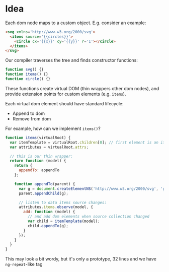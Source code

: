 # Idea

Each dom node maps to a custom object. E.g. consider an example:

``` html
<svg xmlns='http://www.w3.org/2000/svg'>
  <items source='{{circles}}'>
    <circle cx='{{x}}' cy='{{y}}' r='1'></circle>
  </items>
</svg>
```

Our compiler traverses the tree and finds constructor functions:

``` js
function svg() {}
function items() {}
function circle() {}
```

These functions create virtual DOM (thin wrappers other dom nodes), and provide extension
points for custom elements (e.g. `items`).

Each virtual dom element should have standard lifecycle:

* Append to dom
* Remove from dom

For example, how can we implement `items()`?

``` js
function items(virtualRoot) {
  var itemTemplate = virtualRoot.children[0]; // first element is an item template
  var attributes = virtualRoot.attrs;

  // this is our thin wrapper:
  return function (model) {
    return {
      appendTo: appendTo
    };

    function appendTo(parent) {
      var g = document.createElementNS('http://www.w3.org/2000/svg', 'g');
      parent.appendChild(g);

      // listen to data items source changes:
      attributes.items.observe(model, {
        add: function (model) {
          // and add dom elements when source collection changed
          var child = itemTemplate(model);
          child.appendTo(g);
        }
      });
    }
  }
}
```

This may look a bit wordy, but it's only a prototype, 32 lines and we have `ng-repeat`-like tag
